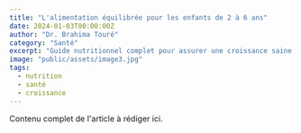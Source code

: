 ```yaml
---
title: "L'alimentation équilibrée pour les enfants de 2 à 6 ans"
date: 2024-01-03T00:00:00Z
author: "Dr. Brahima Touré"
category: "Santé"
excerpt: "Guide nutritionnel complet pour assurer une croissance saine et un développement optimal de votre enfant."
image: "public/assets/image3.jpg"
tags:
  - nutrition
  - santé
  - croissance
---
```

Contenu complet de l'article à rédiger ici.

